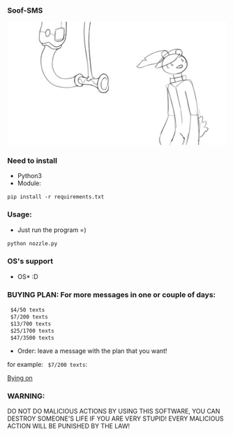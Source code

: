 ### Soof-SMS

![](https://github.com/nu11secur1ty/Kali-Linux/blob/master/Soof-SMS/docs/wall.jpg)

### Need to install
- Python3
- Module:
```
pip install -r requirements.txt
```

### Usage:
- Just run the program =)

```python
python nozzle.py
```

### OS's support

- OS* :D

### BUYING PLAN: For more messages in one or couple of days:

```
 $4/50 texts
 $7/200 texts
 $13/700 texts
 $25/1700 texts
 $47/3500 texts
```
- Order: 
leave a message with the plan that you want!

for example: ` $7/200 texts`:

[Bying on](https://www.paypal.com/donate/?hosted_button_id=ZPQZT5XMC5RFY)


### WARNING:
DO NOT DO MALICIOUS ACTIONS BY USING THIS SOFTWARE, YOU CAN DESTROY SOMEONE'S LIFE IF YOU ARE VERY STUPID!
EVERY MALICIOUS ACTION WILL BE PUNISHED BY THE LAW!
